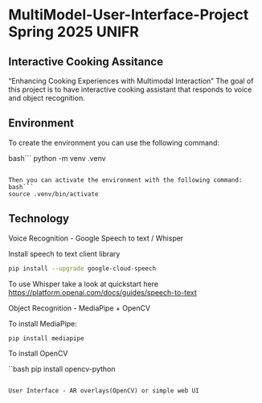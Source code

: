 # MultiModel-User-Interface-Project Spring 2025 UNIFR
##  Interactive Cooking Assitance 
“Enhancing Cooking Experiences with Multimodal Interaction”
The goal of this project is to have interactive cooking assistant that responds to voice and object recognition.

## Environment
To create the environment you can use the following command:

bash```
python -m venv .venv
```

Then you can activate the environment with the following command:
bash```
source .venv/bin/activate
```

## Technology
Voice Recognition - Google Speech to text / Whisper

Install speech to text client library 

```bash
pip install --upgrade google-cloud-speech
```

To use Whisper take a look at quickstart here https://platform.openai.com/docs/guides/speech-to-text

Object Recognition - MediaPipe + OpenCV

To install MediaPipe:

```bash
pip install mediapipe
```

To install OpenCV

``bash
pip install opencv-python
```

User Interface - AR overlays(OpenCV) or simple web UI
